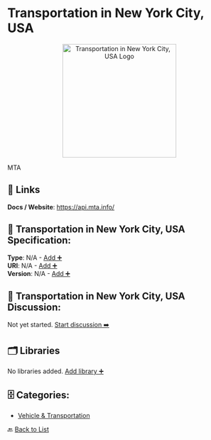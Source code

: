 # Transportation in New York City, USA
<p align="center">
    <img width="256" src="https://raw.githubusercontent.com/apis-list/apis-list/main/apis/transport-for-new-york-city-us/logo_256x256.png" alt="Transportation in New York City, USA Logo"/>
</p>
MTA

##  🔗 Links
**Docs / Website**: https://api.mta.info/

## 🧬 Transportation in New York City, USA Specification:
**Type**: N/A - [Add ➕](https://github.com/apis-list/apis-list/edit/main/apis.yaml#L19863)  
**URI**: N/A - [Add ➕](https://github.com/apis-list/apis-list/edit/main/apis.yaml#L19863)  
**Version**: N/A - [Add ➕](https://github.com/apis-list/apis-list/edit/main/apis.yaml#L19863)

## 💬 Transportation in New York City, USA Discussion:
Not yet started. [Start discussion ➡️](https://github.com/apis-list/apis-list/discussions/new)

## 🗂️ Libraries

No libraries added. [Add library ➕](https://github.com/apis-list/apis-list/edit/main/apis.yaml#L19863)    


## 🗄️ Categories:
- [Vehicle & Transportation](https://github.com/apis-list/apis-list#vehicle--transportation-)

🔙  [Back to List](https://github.com/apis-list/apis-list)
